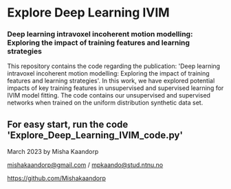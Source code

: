 # Explore Deep Learning IVIM
### Deep learning intravoxel incoherent motion modelling: Exploring the impact of training features and learning strategies
This repository contains the code regarding the publication: 'Deep learning intravoxel incoherent motion modelling: Exploring the impact of training features and learning strategies'. In this work, we have explored potential impacts of key training features in unsupervised and supervised learning for IVIM model fitting. The code contains our unsupervised and supervised networks when trained on the uniform distribution synthetic data set. 

## For easy start, run the code 'Explore_Deep_Learning_IVIM_code.py'

March 2023 by Misha Kaandorp

mishakaandorp@gmail.com / mpkaando@stud.ntnu.no

https://github.com/Mishakaandorp 

